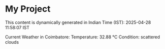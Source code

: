 # My Project

This content is dynamically generated in Indian Time (IST): 2025-04-28 11:58:07 IST


Current Weather in Coimbatore:
Temperature: 32.88 °C
Condition: scattered clouds
